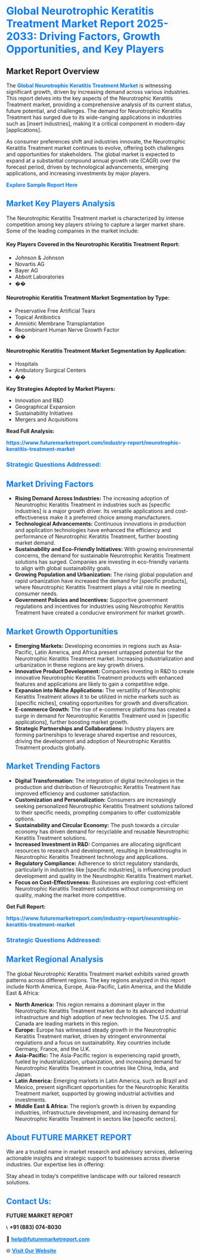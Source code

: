 <h1 style="color: #007BFF;">Global Neurotrophic Keratitis Treatment Market Report 2025-2033: Driving Factors, Growth Opportunities, and Key Players</h1>

<section id="overview">
<h2>Market Report Overview</h2>
<p>The <a href="https://www.futuremarketreport.com/industry-report/neurotrophic-keratitis-treatment-market" style="color: #007BFF; text-decoration: none;"><strong>Global Neurotrophic Keratitis Treatment Market</strong></a> is witnessing significant growth, driven by increasing demand across various industries. This report delves into the key aspects of the Neurotrophic Keratitis Treatment market, providing a comprehensive analysis of its current status, future potential, and challenges. The demand for Neurotrophic Keratitis Treatment has surged due to its wide-ranging applications in industries such as [insert industries], making it a critical component in modern-day [applications].</p>
<p>As consumer preferences shift and industries innovate, the Neurotrophic Keratitis Treatment market continues to evolve, offering both challenges and opportunities for stakeholders. The global market is expected to expand at a substantial compound annual growth rate (CAGR) over the forecast period, driven by technological advancements, emerging applications, and increasing investments by major players.</p>
</section>

<section id="overview">
<p><a href="https://www.futuremarketreport.com/request-sample/reportId=118415" style="color: #007BFF; text-decoration: none;"><strong>Explore Sample Report Here</strong></a></p>
</section>

<section id="key-players">
<h2 style="color: #007BFF;">Market Key Players Analysis</h2>
<p>The Neurotrophic Keratitis Treatment market is characterized by intense competition among key players striving to capture a larger market share. Some of the leading companies in the market include:</p>
<h4>Key Players Covered in the Neurotrophic Keratitis Treatment Report:</h4>
<ul><li>Johnson &amp; Johnson</li><li>Novartis AG</li><li>Bayer AG</li><li>Abbott Laboratories</li><li>��</li></ul>
<h4>Neurotrophic Keratitis Treatment Market Segmentation by Type:</h4>
<ul><li>Preservative Free Artificial Tears</li><li>Topical Antibiotics</li><li>Amniotic Membrane Transplantation</li><li>Recombinant Human Nerve Growth Factor</li><li>��</li></ul>

<h4>Neurotrophic Keratitis Treatment Market Segmentation by Application:</h4>
<ul><li>Hospitals</li><li>Ambulatory Surgical Centers</li><li>��</li></ul>
<p><strong>Key Strategies Adopted by Market Players:</strong></p>
<ul>
<li>Innovation and R&D</li>
<li>Geographical Expansion</li>
<li>Sustainability Initiatives</li>
<li>Mergers and Acquisitions</li>
</ul>
</section>

<section>
<p><strong>Read Full Analysis: </strong></p><a href="https://www.futuremarketreport.com/industry-report/neurotrophic-keratitis-treatment-market" style="color: #007BFF; text-decoration: none;"><strong>https://www.futuremarketreport.com/industry-report/neurotrophic-keratitis-treatment-market</strong></a>
<h3 style="color: #007BFF;">Strategic Questions Addressed:</h3>
</section>

<section id="driving-factors">
<h2 style="color: #007BFF;">Market Driving Factors</h2>
<ul>
<li><strong>Rising Demand Across Industries:</strong> The increasing adoption of Neurotrophic Keratitis Treatment in industries such as [specific industries] is a major growth driver. Its versatile applications and cost-effectiveness make it a preferred choice among manufacturers.</li>
<li><strong>Technological Advancements:</strong> Continuous innovations in production and application technologies have enhanced the efficiency and performance of Neurotrophic Keratitis Treatment, further boosting market demand.</li>
<li><strong>Sustainability and Eco-Friendly Initiatives:</strong> With growing environmental concerns, the demand for sustainable Neurotrophic Keratitis Treatment solutions has surged. Companies are investing in eco-friendly variants to align with global sustainability goals.</li>
<li><strong>Growing Population and Urbanization:</strong> The rising global population and rapid urbanization have increased the demand for [specific products], where Neurotrophic Keratitis Treatment plays a vital role in meeting consumer needs.</li>
<li><strong>Government Policies and Incentives:</strong> Supportive government regulations and incentives for industries using Neurotrophic Keratitis Treatment have created a conducive environment for market growth.</li>
</ul>
</section>

<section id="growth-opportunities">
<h2 style="color: #007BFF;">Market Growth Opportunities</h2>
<ul>
<li><strong>Emerging Markets:</strong> Developing economies in regions such as Asia-Pacific, Latin America, and Africa present untapped potential for the Neurotrophic Keratitis Treatment market. Increasing industrialization and urbanization in these regions are key growth drivers.</li>
<li><strong>Innovative Product Development:</strong> Companies investing in R&D to create innovative Neurotrophic Keratitis Treatment products with enhanced features and applications are likely to gain a competitive edge.</li>
<li><strong>Expansion into Niche Applications:</strong> The versatility of Neurotrophic Keratitis Treatment allows it to be utilized in niche markets such as [specific niches], creating opportunities for growth and diversification.</li>
<li><strong>E-commerce Growth:</strong> The rise of e-commerce platforms has created a surge in demand for Neurotrophic Keratitis Treatment used in [specific applications], further boosting market growth.</li>
<li><strong>Strategic Partnerships and Collaborations:</strong> Industry players are forming partnerships to leverage shared expertise and resources, driving the development and adoption of Neurotrophic Keratitis Treatment products globally.</li>
</ul>
</section>

<section id="trending-factors">
<h2 style="color: #007BFF;">Market Trending Factors</h2>
<ul>
<li><strong>Digital Transformation:</strong> The integration of digital technologies in the production and distribution of Neurotrophic Keratitis Treatment has improved efficiency and customer satisfaction.</li>
<li><strong>Customization and Personalization:</strong> Consumers are increasingly seeking personalized Neurotrophic Keratitis Treatment solutions tailored to their specific needs, prompting companies to offer customizable options.</li>
<li><strong>Sustainability and Circular Economy:</strong> The push towards a circular economy has driven demand for recyclable and reusable Neurotrophic Keratitis Treatment solutions.</li>
<li><strong>Increased Investment in R&D:</strong> Companies are allocating significant resources to research and development, resulting in breakthroughs in Neurotrophic Keratitis Treatment technology and applications.</li>
<li><strong>Regulatory Compliance:</strong> Adherence to strict regulatory standards, particularly in industries like [specific industries], is influencing product development and quality in the Neurotrophic Keratitis Treatment market.</li>
<li><strong>Focus on Cost-Effectiveness:</strong> Businesses are exploring cost-efficient Neurotrophic Keratitis Treatment solutions without compromising on quality, making the market more competitive.</li>
</ul>
</section>

<section>
<p><strong>Get Full Report: </strong></p><a href="https://www.futuremarketreport.com/industry-report/neurotrophic-keratitis-treatment-market" style="color: #007BFF; text-decoration: none;"><strong>https://www.futuremarketreport.com/industry-report/neurotrophic-keratitis-treatment-market</strong></a>
<h3 style="color: #007BFF;">Strategic Questions Addressed:</h3>
</section>


<section id="regional-analysis">
<h2 style="color: #007BFF;">Market Regional Analysis</h2>
<p>The global Neurotrophic Keratitis Treatment market exhibits varied growth patterns across different regions. The key regions analyzed in this report include North America, Europe, Asia-Pacific, Latin America, and the Middle East & Africa:</p>
<ul>
<li><strong>North America:</strong> This region remains a dominant player in the Neurotrophic Keratitis Treatment market due to its advanced industrial infrastructure and high adoption of new technologies. The U.S. and Canada are leading markets in this region.</li>
<li><strong>Europe:</strong> Europe has witnessed steady growth in the Neurotrophic Keratitis Treatment market, driven by stringent environmental regulations and a focus on sustainability. Key countries include Germany, France, and the U.K.</li>
<li><strong>Asia-Pacific:</strong> The Asia-Pacific region is experiencing rapid growth, fueled by industrialization, urbanization, and increasing demand for Neurotrophic Keratitis Treatment in countries like China, India, and Japan.</li>
<li><strong>Latin America:</strong> Emerging markets in Latin America, such as Brazil and Mexico, present significant opportunities for the Neurotrophic Keratitis Treatment market, supported by growing industrial activities and investments.</li>
<li><strong>Middle East & Africa:</strong> The region’s growth is driven by expanding industries, infrastructure development, and increasing demand for Neurotrophic Keratitis Treatment in sectors like [specific sectors].</li>
</ul>
</section>

<footer>
<h2 style="color: #007BFF;">About FUTURE MARKET REPORT</h2>
<p>We are a trusted name in market research and advisory services, delivering actionable insights and strategic support to businesses across diverse industries. Our expertise lies in offering:</p>

<p>Stay ahead in today’s competitive landscape with our tailored research solutions.</p>

<h2 style="color: #007BFF;">Contact Us:</h2>
<p><strong>FUTURE MARKET REPORT</strong></p>
<p>📞 <strong>+91 (883) 074-8030</strong></p>
<p>📧 <strong><a href="mailto:help@futuremarketreport.com" style="color: #007BFF;">help@futuremarketreport.com</a></strong></p>
<p>🌐 <strong><a href="https://www.futuremarketreport.com/" style="color: #007BFF;">Visit Our Website</a></strong></p>
</footer>